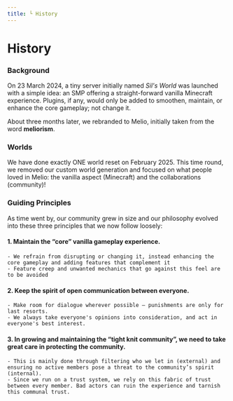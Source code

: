 ```yaml
---
title: └ History
---
```


# History

### Background

On 23 March 2024, a tiny server initially named *Sil's World* was launched with
a simple idea: an SMP offering a straight-forward vanilla Minecraft experience. 
Plugins, if any, would only be added to smoothen, maintain, or enhance the core gameplay; 
not change it.

About three months later, we rebranded to Melio, initially taken from the word **meliorism**.

### Worlds

We have done exactly ONE world reset on February 2025. This time round, we removed our custom world generation and focused on what people loved in Melio: the vanilla aspect (Minecraft) and the collaborations (community)!

### Guiding Principles

As time went by, our community grew in size and our philosophy evolved into these three principles that we now follow loosely:

#### 1. Maintain the “core” vanilla gameplay experience.
    - We refrain from disrupting or changing it, instead enhancing the core gameplay and adding features that complement it
    - Feature creep and unwanted mechanics that go against this feel are to be avoided

#### 2. Keep the spirit of open communication between everyone.
    - Make room for dialogue wherever possible – punishments are only for last resorts.
    - We always take everyone's opinions into consideration, and act in everyone's best interest.

#### 3. In growing and maintaining the “tight knit community”, we need to take great care in protecting the community. 
    - This is mainly done through filtering who we let in (external) and ensuring no active members pose a threat to the community’s spirit (internal).
    - Since we run on a trust system, we rely on this fabric of trust between every member. Bad actors can ruin the experience and tarnish this communal trust.